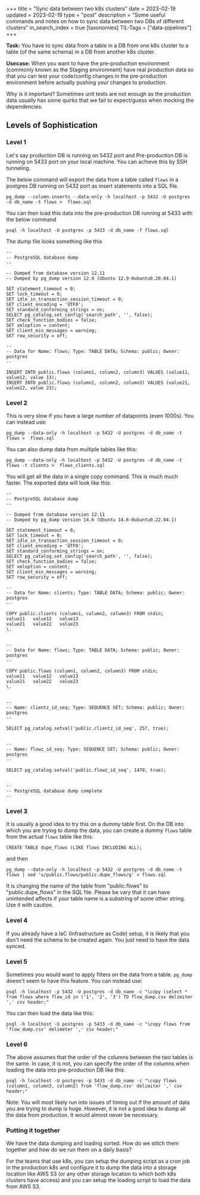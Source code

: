 +++
title = "Sync data between two k8s clusters"
date = 2023-02-19
updated = 2023-02-19
type = "post"
description = "Some useful commands and notes on how to sync data between two DBs of different clusters"
in_search_index = true
[taxonomies]
TIL-Tags = ["data-pipelines"]
+++

**Task:** You have to sync data from a table in a DB from one k8s cluster to a table (of the same schema) in a DB from another k8s cluster.

**Usecase:** When you want to have the pre-production environment (commonly known as the Staging environment) have real production data so that you can test your code/config changes in the pre-production environment before actually pushing your changes to production.

Why is it important? Sometimes unit tests are not enough as the production data usually has some quirks that we fail to expect/guess when mocking the dependencies.

## Levels of Sophistication

### Level 1

Let's say production DB is running on 5432 port and Pre-production DB is running on 5433 port on your local machine. You can achieve this by SSH tunneling.

The below command will export the data from a table called `flows` in a postgres DB running on 5432 port as insert statements into a SQL file.

```
pg_dump --column-inserts --data-only -h localhost -p 5432 -U postgres -d db_name -t flows >  flows.sql
```

You can then load this data into the pre-production DB running at 5433 with the below command

```
psql -h localhost -U psotgres -p 5433 -d db_name -f flows.sql
```

The dump file looks something like this

```
--
-- PostgreSQL database dump
--

-- Dumped from database version 12.11
-- Dumped by pg_dump version 12.9 (Ubuntu 12.9-0ubuntu0.20.04.1)

SET statement_timeout = 0;
SET lock_timeout = 0;
SET idle_in_transaction_session_timeout = 0;
SET client_encoding = 'UTF8';
SET standard_conforming_strings = on;
SELECT pg_catalog.set_config('search_path', '', false);
SET check_function_bodies = false;
SET xmloption = content;
SET client_min_messages = warning;
SET row_security = off;

--
-- Data for Name: flows; Type: TABLE DATA; Schema: public; Owner: postgres
--

INSERT INTO public.flows (column1, column2, column3) VALUES (value11, value12, value 13);
INSERT INTO public.flows (column1, column2, column3) VALUES (value21, value22, value 23);
```

### Level 2

This is very slow if you have a large number of datapoints (even 1000s). You can instead use:

```
pg_dump --data-only -h localhost -p 5432 -U postgres -d db_name -t flows >  flows.sql
```

You can also dump data from multiple tables like this:
```
pg_dump --data-only -h localhost -p 5432 -U postgres -d db_name -t flows -t clients >  flows_clients.sql
```

You will get all the data in a single copy command. This is much much faster. The exported data will look like this:

```
--
-- PostgreSQL database dump
--

-- Dumped from database version 12.11
-- Dumped by pg_dump version 14.6 (Ubuntu 14.6-0ubuntu0.22.04.1)

SET statement_timeout = 0;
SET lock_timeout = 0;
SET idle_in_transaction_session_timeout = 0;
SET client_encoding = 'UTF8';
SET standard_conforming_strings = on;
SELECT pg_catalog.set_config('search_path', '', false);
SET check_function_bodies = false;
SET xmloption = content;
SET client_min_messages = warning;
SET row_security = off;

--
-- Data for Name: clients; Type: TABLE DATA; Schema: public; Owner: postgres
--

COPY public.clients (column1, column2, column3) FROM stdin;
value11   value12   value13
value21   value22   value23
\.


--
-- Data for Name: flows; Type: TABLE DATA; Schema: public; Owner: postgres
--

COPY public.flows (column1, column2, column3) FROM stdin;
value11   value12   value13
value21   value22   value23
\.


--
-- Name: clientz_id_seq; Type: SEQUENCE SET; Schema: public; Owner: postgres
--

SELECT pg_catalog.setval('public.clientz_id_seq', 257, true);


--
-- Name: flowz_id_seq; Type: SEQUENCE SET; Schema: public; Owner: postgres
--

SELECT pg_catalog.setval('public.flowz_id_seq', 1478, true);


--
-- PostgreSQL database dump complete
--

```

### Level 3

It is usually a good idea to try this on a dummy table first. On the DB into which you are trying to dump the data, you can create a dummy `flows` table from the actual `flows` table like this.

```
CREATE TABLE dupe_flows (LIKE flows INCLUDING ALL);
```

and then 

```
pg_dump --data-only -h localhost -p 5432 -U postgres -d db_name -t flows | sed 's/public.flows/public.dupe_flows/g' > flows.sql
```

It is changing the name of the table from "public.flows" to "public.dupe_flows" in the SQL file. Please be vary that it can have unintended affects if your table name is a substring of some other string. Use it with caution.


### Level 4
If you already have a IaC (Infrastructure as Code) setup, it is likely that you don't need the schema to be created again. You just need to have the data synced.

### Level 5
Sometimes you would want to apply filters on the data from a table. `pg_dump` doesn't seem to have this feature. You can instead use:

```
psql -h localhost -p 5432 -U postgres -d db_name -c "\copy (select * from flows where flow_id in ('1', '2', '3') TO flow_dump.csv delimiter ',' csv header;"
```

You can then load the data like this:
```
psql -h localhost -U postgres -p 5433 -d db_name -c "\copy flows from 'flow_dump.csv' delimeter ',' csv header;"
```

### Level 6
The above assumes that the order of the columns between the two tables is the same. In case, it is not, you can specify the order of the columns when loading the data into pre-production DB like this:

```
psql -h localhost -U postgres -p 5433 -d db_name -c "\copy flows (column1, column3, column2) from 'flow_dump.csv' delimiter ',' csv header;"
```


Note: You will most likely run into issues of timing out if the amount of data you are trying to dump is huge. However, it is not a good idea to dump all the data from production. It would almost never be necessary.

### Putting it together

We have the data dumping and loading sorted. How do we stitch them together and how do we run them on a daily basis?

For the teams that use k8s, you can setup the dumping script as a cron job in the production k8s and configure it to dump the data into a storage location like AWS S3 (or any other storage location to which both k8s clusters have access) and you can setup the loading script to load the data from AWS S3.